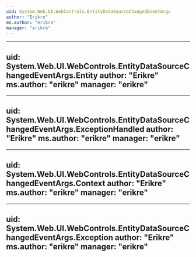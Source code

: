 ```yaml
---
uid: System.Web.UI.WebControls.EntityDataSourceChangedEventArgs
author: "Erikre"
ms.author: "erikre"
manager: "erikre"
---
```


---
uid: System.Web.UI.WebControls.EntityDataSourceChangedEventArgs.Entity
author: "Erikre"
ms.author: "erikre"
manager: "erikre"
---

---
uid: System.Web.UI.WebControls.EntityDataSourceChangedEventArgs.ExceptionHandled
author: "Erikre"
ms.author: "erikre"
manager: "erikre"
---

---
uid: System.Web.UI.WebControls.EntityDataSourceChangedEventArgs.Context
author: "Erikre"
ms.author: "erikre"
manager: "erikre"
---

---
uid: System.Web.UI.WebControls.EntityDataSourceChangedEventArgs.Exception
author: "Erikre"
ms.author: "erikre"
manager: "erikre"
---

